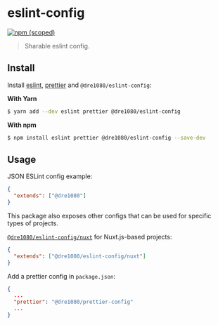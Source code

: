 # eslint-config

[![npm (scoped)](https://img.shields.io/npm/v/@dre1080/eslint-config)](https://www.npmjs.org/package/@dre1080/eslint-config)

> Sharable eslint config.

## Install

Install [eslint](https://eslint.io/), [prettier](https://prettier.io/) and `@dre1080/eslint-config`:

**With Yarn**

```sh
$ yarn add --dev eslint prettier @dre1080/eslint-config
```

**With npm**

```sh
$ npm install eslint prettier @dre1080/eslint-config --save-dev
```

## Usage

JSON ESLint config example:

```json
{
  "extends": ["@dre1080"]
}
```

This package also exposes other configs that can be used for specific types of projects.

[`@dre1080/eslint-config/nuxt`](nuxt.js) for Nuxt.js-based projects:

```json
{
  "extends": ["@dre1080/eslint-config/nuxt"]
}
```

Add a prettier config in `package.json`:

```json
{
  ...
  "prettier": "@dre1080/prettier-config"
  ...
}
```
